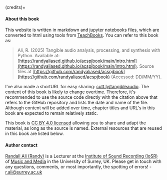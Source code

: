 (credits)=
#### About this book 

This website is written in markdown and jupyter notebooks files, which are converted to html using tools from [TeachBooks](https://teachbooks.io/). You can refer to this book as:

> Ali, R. (2025) Tangible audio analysis, processing, and synthesis with Python. Available at: [https://randyaliased.github.io/acspjbook/main/intro.html](https://randyaliased.github.io/acspjbook/main/intro.html). Source files at [https://github.com/randyaliased/acspjbook](https://github.com/randyaliased/acspjbook) (Accessed: DD/MM/YY).

I've also made a shortURL for easy sharing: [cutt.ly/tangibleaudio](cutt.ly/tangibleaudio). The content of this book is likely to change overtime. Therefore, it's recommended to use the source code directly with the citation above that refers to the GitHub repository and lists the date and name of the file. Although content will be added over time, chapter titles and URL's in this book are expected to remain relatively static. 

This book is [CC BY 4.0 licensed](https://creativecommons.org/licenses/by/4.0/) allowing you to share and adapt the material, as long as the source is named. External resources that are reused in this book are listed below.

#### Author contact

[Randall Ali (Randy)](https://www.surrey.ac.uk/people/randall-ali) is a Lecturer at the [Institute of Sound Recording (IoSR)](https://iosr.surrey.ac.uk/index.php) of [Music and Media](https://www.surrey.ac.uk/music-and-media) in the University of Surrey, UK. Please get in touch with any questions, comments, or most importantly, the spotting of errors! - r.ali@surrey.ac.uk



<!-- You can refer to individual chapters or pages within this book as:



> `<Title of Chapter or Page>`. In `<editors>` (`<year>`) _`<title>`_. `<url to specific page on book website>`. Source files at `<link to specific commit / file in github repo`. CC BY 4.0. -->

<!-- ## How the book is made

This website is written in markdown and jupyter notebooks files, which are converted to html using tools from [TeachBooks](https://teachbooks.io/). The files are stored on a [public GitHub repository](https://github.com/randyaliased/acspjbook). The website can be viewed at `<link to book website url>`. -->

<!-- To recreate the website you have two options (more information in the [TeachBooks manual](https://teachbooks.io/manual/):
- In the GitHub interface: fork this repository, enable Github Pages from the source GitHub actions (Settings - Code and automation - Pages - Build and deployment - Source - GitHub Actions), enable workflows (Actions - I understand my workflows, go ahead and enable them) and run the call-deploy-book workflow (Actions - call-deploy-book - Run workflow - Run workflow). The website is released on the URL as shown on the workflow summary when the workflow has finished (Actions - call-deploy-book - call-deploy-book - Summary).
- On your own computer: clone this repository, install the required packages (`pip install -r requirements.txt`) and build the book (`teachbooks build book`). The website is stored locally in `book/_build/index.html`. -->

<!-- ### License -->

<!-- (external_resources)=
### External resources

Parts of this book are taken from other external resources and reused in various ways. If an author is not listed on a particular page, it is by the Authors, except as follows:

The following pages are included directly from an external resource and is not edited by `<Editor>`:
- page `[](<relative_link_to_page>)`. Original content licensed under CC BY 4.0 License

The following pages contain content written by others, part of has been reused and/or modified by `<Editor>`
- Page `[](<relative_link_to_page>)` include text from {cite:t}`jason_moore`. Original content licensed under CC BY. 


(editor)= -->
